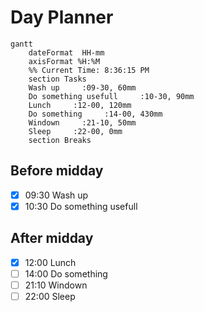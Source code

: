 # Day Planner
```mermaid
gantt
    dateFormat  HH-mm
    axisFormat %H:%M
    %% Current Time: 8:36:15 PM
    section Tasks
    Wash up     :09-30, 60mm
    Do something usefull     :10-30, 90mm
    Lunch     :12-00, 120mm
    Do something     :14-00, 430mm
    Windown     :21-10, 50mm
    Sleep     :22-00, 0mm
    section Breaks

```

## Before midday
- [x] 09:30 Wash up
- [x] 10:30 Do something usefull

## After midday
- [x] 12:00 Lunch
- [ ] 14:00 Do something
- [ ] 21:10 Windown
- [ ] 22:00 Sleep